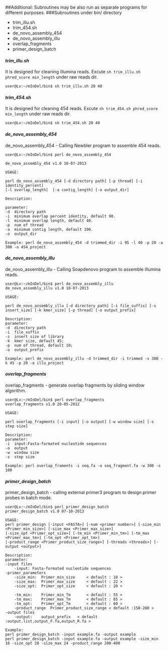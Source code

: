 ##Additional: 
Subroutines may be also run as separate programs for different purposes.
###Subroutines under bin/ directory
- trim_illu.sh
- trim_454.sh
- de_novo_assembly_454
- de_novo_assembly_illu
- overlap_fragments
- primer_design_batch

#### *trim_illu.sh*
It is designed for cleaning illumina reads. Excute `sh trim_illu.sh phred_score min_length` under raw reads dir.
```
user@Lv:~/mInDel/bin$ sh trim_illu.sh 20 40
```
#### *trim_454.sh*
It is designed for cleaning 454 reads. Excute `sh trim_454.sh phred_score min_length` under raw reads dir.
```
user@Lv:~/mInDel/bin$ sh trim_454.sh 20 40
```

#### *de_novo_assembly_454*
de_novo_assembly_454 - Calling Newbler program to assemble 454 reads.
```
user@Lv:~/mInDel/bin$ perl de_novo_assembly_454 

de_novo_assembly_454 v1.0 10-07-2013

USAGE:

perl de_novo_assembly_454 [-d directory path] [-p thread] [-i identity_percent] 
[-l overlap_length]  [-a contig_length] [-o output_dir]

Description:

parameter:
-d  directory path
-i  minimum overlap percent identity, default 90.
-l  minimum overlap length, default 40.
-p  num of thread
-a  minimum contig length, default 100.
-o  output_dir

Example: perl de_novo_assembly_454 -d trimmed_dir -i 95 -l 40 -p 20 -a 300 -o 454_project

```

#### *de_novo_assembly_illu*
de_novo_assembly_illu - Calling Soapdenovo program to assemble illumina reads.
```
user@Lv:~/mInDel/bin$ perl de_novo_assembly_illu
de_novo_assembly_illu v1.0 10-07-2013

USAGE:

perl de_novo_assembly_illu [-d directory path] [-i file_suffix] [-s insert_size] [-k kmer_size] [-p thread] [-o output_prefix]

Description:
parameter:
-d  directory path
-i  file_suffix
-s  insert size of library
-k  kmer size, default 45;
-p  num of thread, default 10;
-o  output_prefix

Example: perl de_novo_assembly_illu -d trimmed_dir -i trimmed -s 300 -k 45 -p 20 -o illu_project
```

#### *overlap_fragments*
overlap_fragments - generate overlap fragments by sliding window algorithm.
```
user@Lv:~/mInDel/bin$ perl overlap_fragments 
overlap_fragments v1.0 20-05-2012

USAGE:

perl overlap_fragments [-i input] [-o output] [-w window size] [-s step size]

Description:
parameter:
-i	input:Fasta-formated nucleotide sequences
-o	output
-w	window size
-s	step size
	
Example: perl overlap_framents -i seq.fa -o seq_fragment.fa -w 300 -s 100

```
#### *primer_design_batch*
primer_design_batch - calling external primer3 program to design primer probes in batch mode.
```
user@Lv:~/mInDel/bin$ perl primer_design_batch
primer_design_batch v1.0 07-10-2013

USAGE:
perl primer_design [-input <FASTA>] [-num <primer number>] [-size_min <Primer_min_size>] [-size_max <Primer_max_size>] 
[-size_opt <Primer_opt_size>] [-tm_min <Primer_min_tm>] [-tm_max <Primer_max_tm>] [-tm_opt <Primer_opt_tm>] 
[-product_range <Primer_product_size_range>] [-threads <threads>] [-output <output>] 

Description:
parameter:
-input files
	-input: Fasta-formated nucleotide sequences
-primer_parameters
	-size_min:	Primer_min_size		< default : 18 >
	-size_max:	Primer_max_size		< default : 22 >
	-size_opt:	Primer_opt_size		< default : 20 >

	-tm_min:	Primer_min_Tm		< default : 55 >
	-tm_max:	Primer_max_Tm		< default : 65 >
	-tm_opt:	Primer_opt_Tm		< default : 60 >
	-product_range	Primer_product_size_range < default :150-280 >
-output files
	-output:	output_prefix 	< default :output.list,output_F.fa,output_R.fa >

Example: 
perl primer_design_batch -input example.fa -output example
perl primer_design_batch -input example.fa -output example -size_min 16 -size_opt 20 -size_max 24 -product_range 200-400

```
